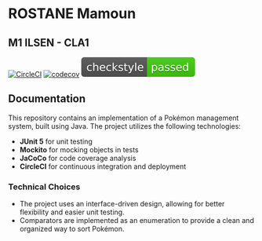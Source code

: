 # ROSTANE Mamoun
## M1 ILSEN - CLA1
[![CircleCI](https://dl.circleci.com/status-badge/img/gh/rossmamoun/ceri-m1-techniques-de-test/tree/master.svg?style=svg)](https://dl.circleci.com/status-badge/redirect/gh/rossmamoun/ceri-m1-techniques-de-test/tree/master)
[![codecov](https://codecov.io/github/rossmamoun/ceri-m1-techniques-de-test/graph/badge.svg?token=J7GBQ1KQ0V)](https://codecov.io/github/rossmamoun/ceri-m1-techniques-de-test)
![Checkstyle Status](./checkstyle-badge.svg)

## Documentation

This repository contains an implementation of a Pokémon management system, built using Java. The project utilizes the following technologies:

- **JUnit 5** for unit testing
- **Mockito** for mocking objects in tests
- **JaCoCo** for code coverage analysis
- **CircleCI** for continuous integration and deployment

### Technical Choices

- The project uses an interface-driven design, allowing for better flexibility and easier unit testing.
- Comparators are implemented as an enumeration to provide a clean and organized way to sort Pokémon.
